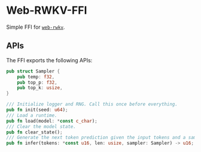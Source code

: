 # Web-RWKV-FFI

Simple FFI for [`web-rwkv`](https://github.com/cryscan/web-rwkv).

## APIs

The FFI exports the following APIs:

```rust
pub struct Sampler {
    pub temp: f32,
    pub top_p: f32,
    pub top_k: usize,
}

/// Initialize logger and RNG. Call this once before everything.
pub fn init(seed: u64);
/// Load a runtime.
pub fn load(model: *const c_char);
/// Clear the model state.
pub fn clear_state();
/// Generate the next token prediction given the input tokens and a sampler.
pub fn infer(tokens: *const u16, len: usize, sampler: Sampler) -> u16;
```
